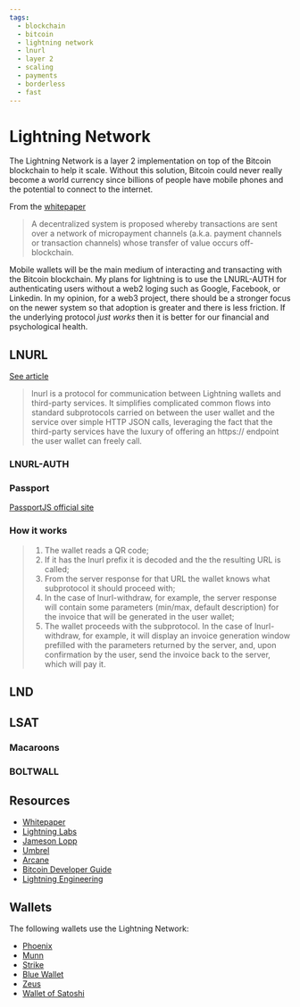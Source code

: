 ```yaml
---
tags:
  - blockchain
  - bitcoin
  - lightning network
  - lnurl
  - layer 2
  - scaling
  - payments
  - borderless
  - fast
---
```


# Lightning Network
The Lightning Network is a layer 2 implementation on top of the Bitcoin blockchain to help it scale.  Without this solution, Bitcoin could never really become a world currency since billions of people have mobile phones and the potential to connect to the internet. 

From the [whitepaper](https://lightning.network/lightning-network-paper.pdf)

>A decentralized system is proposed whereby transactions are sent over
a network of micropayment channels (a.k.a. payment channels or
transaction channels) whose transfer of value occurs off-blockchain.

Mobile wallets will be the main medium of interacting and transacting with the Bitcoin blockchain.  My plans for lightning is to use the LNURL-AUTH for authenticating users without a web2 loging such as Google, Facebook, or Linkedin. In my opinion, for a web3 project, there should be a stronger focus on the newer system so that adoption is greater and there is less friction.  If the underlying protocol *just works* then it is better for our financial and psychological health. 

## LNURL

[See article](https://telegra.ph/lnurl-a-protocol-for-seamless-interaction-between-services-and-Lightning-wallets-08-19)

>lnurl is a protocol for communication between Lightning wallets and third-party services. It simplifies complicated common flows into standard subprotocols carried on between the user wallet and the service over simple HTTP JSON calls, leveraging the fact that the third-party services have the luxury of offering an https:// endpoint the user wallet can freely call.

### LNURL-AUTH

### Passport
[PassportJS official site](https://www.passportjs.org/packages/passport-lnurl-auth/)

### How it works

> 1. The wallet reads a QR code;
> 2. If it has the lnurl prefix it is decoded and the the resulting URL is called;
> 3. From the server response for that URL the wallet knows what subprotocol it should proceed with;
> 4. In the case of lnurl-withdraw, for example, the server response will contain some parameters (min/max, default description) for the invoice that will be generated in the user wallet;
> 5. The wallet proceeds with the subprotocol. In the case of lnurl-withdraw, for example, it will display an invoice generation window prefilled with the parameters returned by the server, and, upon confirmation by the user, send the invoice back to the server, which will pay it.

## LND



## LSAT

### Macaroons

### BOLTWALL


## Resources
- [Whitepaper](https://lightning.network/lightning-network-paper.pdf)
- [Lightning Labs](https://lightning.engineering/)
- [Jameson Lopp](https://www.lopp.net/lightning-information.html)
- [Umbrel](https://getumbrel.com/)
- [Arcane](https://arcane.no/research)
- [Bitcoin Developer Guide](https://developer.bitcoin.org/devguide/)
- [Lightning Engineering](https://docs.lightning.engineering/)

## Wallets

The following wallets use the Lightning Network:

- [Phoenix](https://phoenix.acinq.co/)
- [Munn](https://muun.com/)
- [Strike](https://strike.me/en/)
- [Blue Wallet](https://bluewallet.io/)
- [Zeus](https://zeusln.app/)
- [Wallet of Satoshi]()